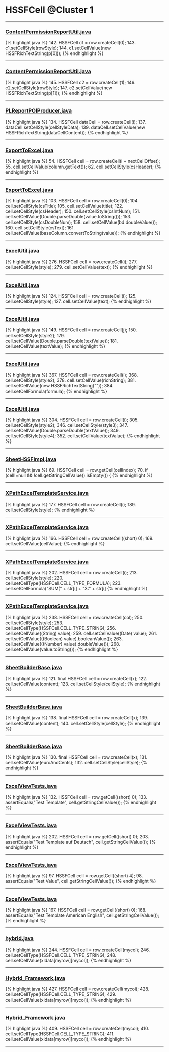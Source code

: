 # HSSFCell @Cluster 1

***

### [ContentPermissionReportUtil.java](https://searchcode.com/codesearch/view/43507489/)
{% highlight java %}
142. HSSFCell c1 = row.createCell(0);
143. c1.setCellStyle(rowStyle);
144. c1.setCellValue(new HSSFRichTextString(p[0]));
{% endhighlight %}

***

### [ContentPermissionReportUtil.java](https://searchcode.com/codesearch/view/43507489/)
{% highlight java %}
145. HSSFCell c2 = row.createCell(1);
146. c2.setCellStyle(rowStyle);
147. c2.setCellValue(new HSSFRichTextString(p[1]));
{% endhighlight %}

***

### [PLReportPOIProducer.java](https://searchcode.com/codesearch/view/43507470/)
{% highlight java %}
134. HSSFCell dataCell = row.createCell(i);
137. dataCell.setCellStyle(cellStyleData);
139. dataCell.setCellValue(new HSSFRichTextString(dataCellContent));
{% endhighlight %}

***

### [ExportToExcel.java](https://searchcode.com/codesearch/view/46011490/)
{% highlight java %}
54. HSSFCell cell = row.createCell(i + nextCellOffset);
55. cell.setCellValue(column.getText());
62. cell.setCellStyle(csHeader);
{% endhighlight %}

***

### [ExportToExcel.java](https://searchcode.com/codesearch/view/46011490/)
{% highlight java %}
103. HSSFCell cell = row.createCell(0);
104. cell.setCellStyle(csTitle);
105. cell.setCellValue(title);
122.       cell.setCellStyle(csHeader);
150.         cell.setCellStyle(csIntNum);
151.         cell.setCellValue(Double.parseDouble(value.toString()));
153.         cell.setCellStyle(csDoubleNum);
158.         cell.setCellValue(bd.doubleValue());
160.         cell.setCellStyle(csText);
161.         cell.setCellValue(baseColumn.convertToString(value));
{% endhighlight %}

***

### [ExcelUtil.java](https://searchcode.com/codesearch/view/73315299/)
{% highlight java %}
276. HSSFCell cell = row.createCell(i);
277. cell.setCellStyle(style);
279. cell.setCellValue(text);
{% endhighlight %}

***

### [ExcelUtil.java](https://searchcode.com/codesearch/view/73315299/)
{% highlight java %}
124. HSSFCell cell = row.createCell(i);
125. cell.setCellStyle(style);
127. cell.setCellValue(text);
{% endhighlight %}

***

### [ExcelUtil.java](https://searchcode.com/codesearch/view/73315299/)
{% highlight java %}
149. HSSFCell cell = row.createCell(j);
150. cell.setCellStyle(style2);
179.       cell.setCellValue(Double.parseDouble(textValue));
181.       cell.setCellValue(textValue);
{% endhighlight %}

***

### [ExcelUtil.java](https://searchcode.com/codesearch/view/73315299/)
{% highlight java %}
367. HSSFCell cell = row.createCell(i);
368. cell.setCellStyle(style2);
378.   cell.setCellValue(richString);
381.   cell.setCellValue(new HSSFRichTextString(""));
384.   cell.setCellFormula(formula);
{% endhighlight %}

***

### [ExcelUtil.java](https://searchcode.com/codesearch/view/73315299/)
{% highlight java %}
304. HSSFCell cell = row.createCell(i);
305. cell.setCellStyle(style2);
346.       cell.setCellStyle(style3);
347.       cell.setCellValue(Double.parseDouble(textValue));
349.       cell.setCellStyle(style4);
352.       cell.setCellValue(textValue);
{% endhighlight %}

***

### [SheetHSSFImpl.java](https://searchcode.com/codesearch/view/72854680/)
{% highlight java %}
69. HSSFCell cell = row.getCell(cellIndex);
70. if (cell!=null && !cell.getStringCellValue().isEmpty()) {
{% endhighlight %}

***

### [XPathExcelTemplateService.java](https://searchcode.com/codesearch/view/114533602/)
{% highlight java %}
177. HSSFCell cell = row.createCell(i);
189. cell.setCellStyle(style);
{% endhighlight %}

***

### [XPathExcelTemplateService.java](https://searchcode.com/codesearch/view/114533602/)
{% highlight java %}
166. HSSFCell cell = row.createCell((short) 0);
169. cell.setCellValue(cellValue);
{% endhighlight %}

***

### [XPathExcelTemplateService.java](https://searchcode.com/codesearch/view/114533602/)
{% highlight java %}
202. HSSFCell cell = row.createCell(i);
213.   cell.setCellStyle(style);
220.   cell.setCellType(HSSFCell.CELL_TYPE_FORMULA);
223.   cell.setCellFormula("SUM(" + str[i] + "3:" + str[i]
{% endhighlight %}

***

### [XPathExcelTemplateService.java](https://searchcode.com/codesearch/view/114533602/)
{% highlight java %}
238. HSSFCell cell = row.createCell(col);
250.   cell.setCellStyle(style);
253.   cell.setCellType(HSSFCell.CELL_TYPE_STRING);
256.   cell.setCellValue((String) value);
259.   cell.setCellValue((Date) value);
261.   cell.setCellValue(((Boolean) value).booleanValue());
263.   cell.setCellValue(((Number) value).doubleValue());
268.   cell.setCellValue(value.toString());
{% endhighlight %}

***

### [SheetBuilderBase.java](https://searchcode.com/codesearch/view/112311786/)
{% highlight java %}
121. final HSSFCell cell = row.createCell(x);
122. cell.setCellValue(content);
123. cell.setCellStyle(cellStyle);
{% endhighlight %}

***

### [SheetBuilderBase.java](https://searchcode.com/codesearch/view/112311786/)
{% highlight java %}
138. final HSSFCell cell = row.createCell(x);
139. cell.setCellValue(content);
140. cell.setCellStyle(cellStyle);
{% endhighlight %}

***

### [SheetBuilderBase.java](https://searchcode.com/codesearch/view/112311786/)
{% highlight java %}
130. final HSSFCell cell = row.createCell(x);
131. cell.setCellValue(euroAndCents);
132. cell.setCellStyle(cellStyle);
{% endhighlight %}

***

### [ExcelViewTests.java](https://searchcode.com/codesearch/view/72414056/)
{% highlight java %}
132. HSSFCell cell = row.getCell((short) 0);
133. assertEquals("Test Template", cell.getStringCellValue());
{% endhighlight %}

***

### [ExcelViewTests.java](https://searchcode.com/codesearch/view/72414056/)
{% highlight java %}
202. HSSFCell cell = row.getCell((short) 0);
203. assertEquals("Test Template auf Deutsch", cell.getStringCellValue());
{% endhighlight %}

***

### [ExcelViewTests.java](https://searchcode.com/codesearch/view/72414056/)
{% highlight java %}
97. HSSFCell cell = row.getCell((short) 4);
98. assertEquals("Test Value", cell.getStringCellValue());
{% endhighlight %}

***

### [ExcelViewTests.java](https://searchcode.com/codesearch/view/72414056/)
{% highlight java %}
167. HSSFCell cell = row.getCell((short) 0);
168. assertEquals("Test Template American English", cell.getStringCellValue());
{% endhighlight %}

***

### [hybrid.java](https://searchcode.com/codesearch/view/71798584/)
{% highlight java %}
244. HSSFCell cell = row.createCell(mycol);
246. cell.setCellType(HSSFCell.CELL_TYPE_STRING);
248. cell.setCellValue(xldata[myrow][mycol]);
{% endhighlight %}

***

### [Hybrid_Framework.java](https://searchcode.com/codesearch/view/71798596/)
{% highlight java %}
427. HSSFCell cell = row.createCell(mycol);
428. cell.setCellType(HSSFCell.CELL_TYPE_STRING);
429. cell.setCellValue(xldata[myrow][mycol]);
{% endhighlight %}

***

### [Hybrid_Framework.java](https://searchcode.com/codesearch/view/71798596/)
{% highlight java %}
409. HSSFCell cell = row.createCell(mycol);
410. cell.setCellType(HSSFCell.CELL_TYPE_STRING);
411. cell.setCellValue(xldata[myrow][mycol]);
{% endhighlight %}

***

